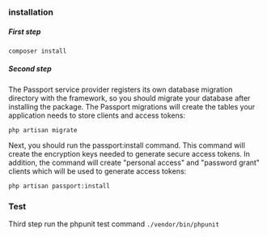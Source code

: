 ### installation

##### First step

 `composer install` 

##### Second step
The Passport service provider registers its own database migration directory with the framework, so you should migrate your database after installing the package. The Passport migrations will create the tables your application needs to store clients and access tokens:

`php artisan migrate`

Next, you should run the passport:install command. This command will create the encryption keys needed to generate secure access tokens. In addition, the command will create "personal access" and "password grant" clients which will be used to generate access tokens:

`php artisan passport:install`
### Test
Third step run the phpunit test command
`./vendor/bin/phpunit`
